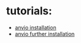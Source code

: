 # tutorials:

- [anvio installation](installation.md)
- [anvio further installation](further_installation.md)
